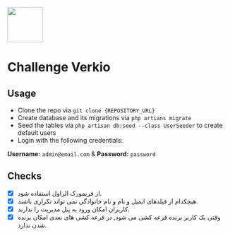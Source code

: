 <span><img src="https://verkio.de/stilrool/assets/img/logo.svg" width="80" /></span>
# Challenge Verkio

## Usage
* Clone the repo via `git clone {REPOSITORY_URL}`
* Create database and its migrations via `php artians migrate`
* Seed the tables via `php artisan db:seed --class UserSeeder` to create default users
* Login with the following credentials:

**Username:** `admin@email.com` & **Password:** `password`

## Checks

- [X] از فریمورک الراول استفاده شود.
- [X] هیچکدام از فیلدهای ایمیل و نام و نام خانوادگی نمی تواند تکراری باشند.
- [X] کاربران امکان ورود به پنل مدیریت را ندارند.
- [X] وقتی یک کاربر برنده قرعه کشی می شود, در قرعه کشی های بعدی امکان برنده شدن ندارد.
